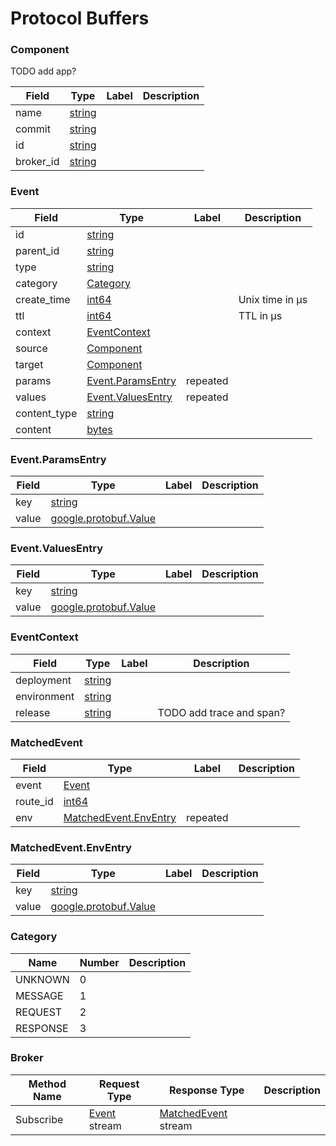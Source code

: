 # Protocol Buffers




<a name="kubefoxprotov1component"></a>

### Component
TODO add app?


| Field | Type | Label | Description |
| ----- | ---- | ----- | ----------- |
| name | [string](#string) |  |  |
| commit | [string](#string) |  |  |
| id | [string](#string) |  |  |
| broker_id | [string](#string) |  |  |






<a name="kubefoxprotov1event"></a>

### Event



| Field | Type | Label | Description |
| ----- | ---- | ----- | ----------- |
| id | [string](#string) |  |  |
| parent_id | [string](#string) |  |  |
| type | [string](#string) |  |  |
| category | [Category](#kubefoxprotov1category) |  |  |
| create_time | [int64](#int64) |  | Unix time in µs |
| ttl | [int64](#int64) |  | TTL in µs |
| context | [EventContext](#kubefoxprotov1eventcontext) |  |  |
| source | [Component](#kubefoxprotov1component) |  |  |
| target | [Component](#kubefoxprotov1component) |  |  |
| params | [Event.ParamsEntry](#kubefoxprotov1eventparamsentry) | repeated |  |
| values | [Event.ValuesEntry](#kubefoxprotov1eventvaluesentry) | repeated |  |
| content_type | [string](#string) |  |  |
| content | [bytes](#bytes) |  |  |






<a name="kubefoxprotov1eventparamsentry"></a>

### Event.ParamsEntry



| Field | Type | Label | Description |
| ----- | ---- | ----- | ----------- |
| key | [string](#string) |  |  |
| value | [google.protobuf.Value](#googleprotobufvalue) |  |  |






<a name="kubefoxprotov1eventvaluesentry"></a>

### Event.ValuesEntry



| Field | Type | Label | Description |
| ----- | ---- | ----- | ----------- |
| key | [string](#string) |  |  |
| value | [google.protobuf.Value](#googleprotobufvalue) |  |  |






<a name="kubefoxprotov1eventcontext"></a>

### EventContext



| Field | Type | Label | Description |
| ----- | ---- | ----- | ----------- |
| deployment | [string](#string) |  |  |
| environment | [string](#string) |  |  |
| release | [string](#string) |  | TODO add trace and span? |






<a name="kubefoxprotov1matchedevent"></a>

### MatchedEvent



| Field | Type | Label | Description |
| ----- | ---- | ----- | ----------- |
| event | [Event](#kubefoxprotov1event) |  |  |
| route_id | [int64](#int64) |  |  |
| env | [MatchedEvent.EnvEntry](#kubefoxprotov1matchedeventenventry) | repeated |  |






<a name="kubefoxprotov1matchedeventenventry"></a>

### MatchedEvent.EnvEntry



| Field | Type | Label | Description |
| ----- | ---- | ----- | ----------- |
| key | [string](#string) |  |  |
| value | [google.protobuf.Value](#googleprotobufvalue) |  |  |





 <!-- end messages -->


<a name="kubefoxprotov1category"></a>

### Category


| Name | Number | Description |
| ---- | ------ | ----------- |
| UNKNOWN | 0 |  |
| MESSAGE | 1 |  |
| REQUEST | 2 |  |
| RESPONSE | 3 |  |


 <!-- end enums -->

 <!-- end HasExtensions -->

 <!-- end services -->




 <!-- end messages -->

 <!-- end enums -->

 <!-- end HasExtensions -->


<a name="kubefoxprotov1broker"></a>

### Broker


| Method Name | Request Type | Response Type | Description |
| ----------- | ------------ | ------------- | ------------|
| Subscribe | [Event](#kubefoxprotov1event) stream | [MatchedEvent](#kubefoxprotov1matchedevent) stream |  |

 <!-- end services -->


